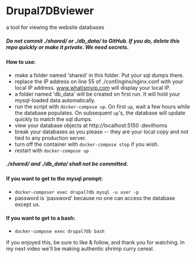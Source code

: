 # Drupal7DBviewer
a tool for viewing the website databases

##### Do not commit ./shared/ or ./db_data/ to GitHub.  If you do, delete this repo quickly or make it private.  We need secrets.

#### How to use:

 - make a folder named 'shared' in this folder.  Put your sql dumps there.
 - replace the IP address on line 55 of ./conf/nginx/nginx.conf with your local IP address.  www.whatismyip.com will display your local IP. 
 - a folder named 'db_data' will be created on first run.  It will hold your mysql-loaded data automatically.
 - run the script with `docker-compose up`.  On first `up`, wait a few hours while the database populates.  On subsequent `up`'s, the database will update quickly to match the sql dumps.
 - view your database objects at http://localhost:5150 :devilhorns
 - break your databases as you please -- they are your local copy and not tied to any production server.
 - turn off the container with `docker-compose stop` if you wish.
 - restart with `docker-compose up`
 
##### ./shared/ and ./db_data/ shall not be committed.

#### If you want to get to the mysql prompt:

 - `docker-composer exec drupal7db mysql -u user -p`
 - password is 'password' because no one can access the database except us.
 
#### If you want to get to a bash:
 
 - `docker-compose exec drupal7db bash`

If you enjoyed this, be sure to like & follow, and thank you for watching.  In my next video we'll be making authentic shrimp curry cereal.
